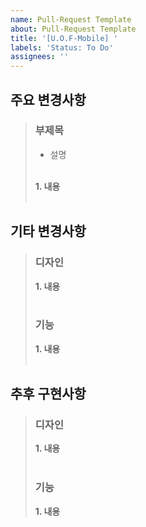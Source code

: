 ```yaml
---
name: Pull-Request Template
about: Pull-Request Template
title: '[U.O.F-Mobile] '
labels: 'Status: To Do'
assignees: ''
---
```


## 주요 변경사항
> ### 부제목
> - 설명
> <br><br>
>
> **1. 내용**
<br><br>

## 기타 변경사항
> ### 디자인
> **1. 내용**
> <br><br>
>
> ### 기능
> **1. 내용**
<br><br>

## 추후 구현사항
> ### 디자인
> **1. 내용**
> <br><br>
>
> ### 기능
> **1. 내용**
